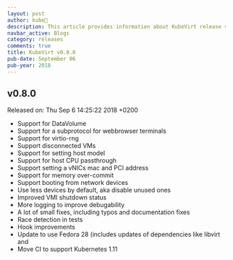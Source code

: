 ```yaml
---
layout: post
author: kube🤖
description: This article provides information about KubeVirt release v0.8.0 changes
navbar_active: Blogs
category: releases
comments: true
title: KubeVirt v0.8.0
pub-date: September 06
pub-year: 2018
---
```



## v0.8.0

Released on: Thu Sep 6 14:25:22 2018 +0200

- Support for DataVolume
- Support for a subprotocol for webbrowser terminals
- Support for virtio-rng
- Support disconnected VMs
- Support for setting host model
- Support for host CPU passthrough
- Support setting a vNICs mac and PCI address
- Support for memory over-commit
- Support booting from network devices
- Use less devices by default, aka disable unused ones
- Improved VMI shutdown status
- More logging to improve debugability
- A lot of small fixes, including typos and documentation fixes
- Race detection in tests
- Hook improvements
- Update to use Fedora 28 (includes updates of dependencies like libvirt and
- Move CI to support Kubernetes 1.11
